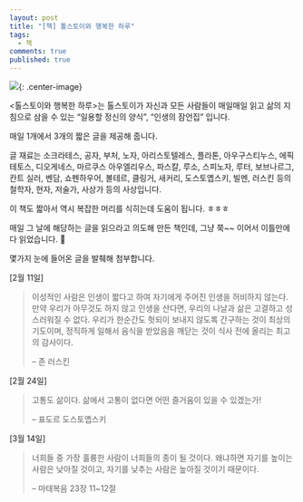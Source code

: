 ```yaml
---
layout: post
title: "[책] 톨스토이와 행복한 하루"
tags: 
  - 책
comments: true
published: true
---
```



![](https://lh3.googleusercontent.com/KaFHOjgZQ6nBfqp36wqteoXIxt3aNoi8_9IhVS-t5WgM1WFEBtx_fLkpANYIntvhFCE6tnSW5a0u6mO0JCY=w1000-no-tmp.jpg){: .center-image}

<톨스토이와 행복한 하루>는 톨스토이가 자신과 모든 사람들이 매일매일 읽고 삶의 지침으로 삼을 수 있는 “일용할 정신의 양식”, “인생의 잠언집” 입니다.

매일 1개에서 3개의 짧은 글을 제공해 줍니다.

글 재료는 소크라테스, 공자, 부처, 노자, 아리스토텔레스, 플라톤, 아우구스티누스, 에픽테토스, 디오게네스, 마르쿠스 아우엘리우스, 파스칼, 루소, 스피노자, 루터, 보브나르그, 칸트 실러, 벤담, 쇼펜하우어, 볼테르, 클링거, 새커리, 도스토옙스키, 빌멘, 러스킨 등의 철학자, 현자, 저술가, 사상가 등의 사상입니다.

이 책도 짧아서 역시 복잡한 머리를 식히는데 도움이 됩니다. ㅎㅎㅎ

매일 그 날에 해당하는 글을 읽으라고 의도해 만든 책인데, 그냥 쭉~~ 이어서 이틀만에 다 읽었습니다. 🙂

몇가지 눈에 들어온 글을 발췌해 첨부합니다.

 

[2월 11일]

> 이성적인 사람은 인생이 짧다고 하여 자기에게 주어진 인생을 허비하지 않는다. 만약 우리가 아무것도 하지 않고 인생을 산다면, 우리의 나날과 삶은 고결하고 성스러워질 수 없다. 우리가 한순간도 헛되이 보내지 않도록 간구하는 것이 최상의 기도이며, 정직하게 일해서 음식을 받았음을 깨닫는 것이 식사 전에 올리는 최고의 감사이다.
>
> – 존 러스킨

 

[2월 24일]

> 고통도 삶이다. 삶에서 고통이 없다면 어떤 즐거움이 있을 수 있겠는가!
>
> – 표도르 도스토옙스키

 

[3월 14일]

> 너희들 중 가장 훌륭한 사람이 너희들의 종이 될 것이다. 왜냐하면 자기를 높이는 사람은 낮아질 것이고, 자기를 낮추는 사람은 높아질 것이기 때문이다.
> 
> – 마태복음 23장 11~12절